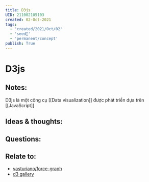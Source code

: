 ```yaml
---
title: D3js
UID: 211002105103
created: 02-Oct-2021
tags:
  - 'created/2021/Oct/02'
  - 'seed🥜'
  - 'permanent/concept'
publish: True
---
```

# D3js

## Notes:
D3js là một công cụ [[Data visualization]] được phát triển dựa trên [[JavaScript]]

## Ideas & thoughts:

## Questions:

## Relate to:
- [vasturiano/force-graph](https://github.com/vasturiano/force-graph)
- [d3 gallery](https://github.com/d3/d3/wiki/Gallery)